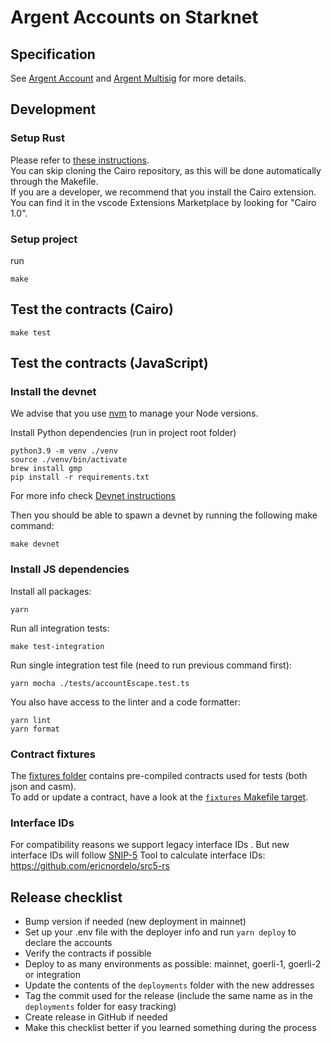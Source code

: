 # Argent Accounts on Starknet

## Specification

See [Argent Account](contracts/account/README.md) and [Argent Multisig](contracts/multisig/README.md) for more details.

## Development

### Setup Rust

Please refer to [these instructions](https://docs.cairo-lang.org/getting_started/prerequisits.html).  
You can skip cloning the Cairo repository, as this will be done automatically through the Makefile.  
If you are a developer, we recommend that you install the Cairo extension. You can find it in the vscode Extensions Marketplace by looking for "Cairo 1.0".

### Setup project

run

```shell
make
```

## Test the contracts (Cairo)

```shell
make test
```

## Test the contracts (JavaScript)

### Install the devnet

We advise that you use [nvm](https://github.com/nvm-sh/nvm) to manage your Node versions.

Install Python dependencies (run in project root folder)

```shell
python3.9 -m venv ./venv
source ./venv/bin/activate
brew install gmp
pip install -r requirements.txt
```

For more info check [Devnet instructions](https://0xspaceshard.github.io/starknet-devnet/docs/intro)

Then you should be able to spawn a devnet by running the following make command:

```shell
make devnet
```

### Install JS dependencies

Install all packages:

```shell
yarn
```

Run all integration tests:

```shell
make test-integration
```

Run single integration test file (need to run previous command first):

```shell
yarn mocha ./tests/accountEscape.test.ts
```

You also have access to the linter and a code formatter:

```shell
yarn lint
yarn format
```

### Contract fixtures

The [fixtures folder](./tests/fixtures/) contains pre-compiled contracts used for tests (both json and casm).  
To add or update a contract, have a look at the [`fixtures` Makefile target](./Makefile).

### Interface IDs

For compatibility reasons we support legacy interface IDs . But new interface IDs will follow [SNIP-5](https://github.com/ericnordelo/SNIPs/blob/feat/standard-interface-detection/SNIPS/snip-5.md#how-interfaces-are-identified)
Tool to calculate interface IDs: https://github.com/ericnordelo/src5-rs

## Release checklist

- Bump version if needed (new deployment in mainnet)
- Set up your .env file with the deployer info and run `yarn deploy` to declare the accounts
- Verify the contracts if possible
- Deploy to as many environments as possible: mainnet, goerli-1, goerli-2 or integration
- Update the contents of the `deployments` folder with the new addresses
- Tag the commit used for the release (include the same name as in the `deployments` folder for easy tracking)
- Create release in GitHub if needed
- Make this checklist better if you learned something during the process
